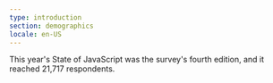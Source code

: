 ```yaml
---
type: introduction
section: demographics
locale: en-US
---
```


This year's State of JavaScript was the survey's fourth edition, and it reached 21,717 respondents. 
